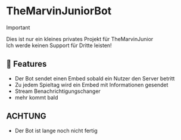# TheMarvinJuniorBot

> [!IMPORTANT]
> Dies ist nur ein kleines privates Projekt für TheMarvinJunior <br>
> Ich werde keinen Support für Dritte leisten!


## 🧪 Features

- Der Bot sendet einen Embed sobald ein Nutzer den Server betritt
- Zu jedem Spieltag wird ein Embed mit Informationen gesendet
- Stream Benachrichtigungschanger
- mehr kommt bald

## ACHTUNG

- Der Bot ist lange noch nicht fertig
